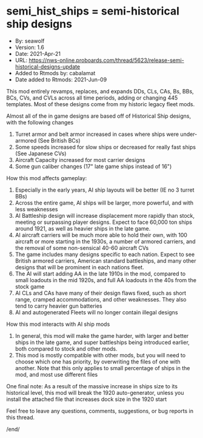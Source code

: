 # semi_hist_ships = semi-historical ship designs

* By: seawolf
* Version: 1.6
* Date: 2021-Apr-21
* URL: <https://nws-online.proboards.com/thread/5623/release-semi-historical-designs-update>
* Added to Rtmods by: cabalamat
* Date added to Rtmods: 2021-Jun-09



This mod entirely revamps, replaces, and expands DDs, CLs, CAs, Bs, BBs, BCs, CVs, and CVLs across all time periods, adding or changing 445 templates.  Most of these designs come from my historic legacy fleet mods. 

Almost all of the in game designs are based off of Historical Ship designs, with the following changes
1.  Turret armor and belt armor increased in cases where ships were under-armored (See British BCs)
2.  Some speeds increased for slow ships or decreased for really fast ships (See Japanese CVs)
3.  Aircraft Capacity increased for most carrier designs
4.  Some gun caliber changes (17" late game ships instead of 16")

How this mod affects gameplay:
1.  Especially in the early years, AI ship layouts will be better (IE no 3 turret BBs)
2.  Across the entire game, AI ships will be larger, more powerful, and with less weaknesses
3.  AI Battleship design will increase displacement more rapidly than stock, meeting or surpassing player designs.  Expect to face 60,000 ton ships around 1921, as well as heavier ships in the late game.
4.  AI aircraft carriers will be much more able to hold their own, with 100 aircraft or more starting in the 1930s, a number of armored carriers, and the removal of some non-sensical 40-60 aircraft CVs
5.  The game includes many designs specific to each nation.  Expect to see British armored carriers, American standard battleships, and many other designs that will be prominent in each nations fleet.
6.  The AI will start adding AA in the late 1910s in the mod, compared to small loadouts in the mid 1920s, and full AA loadouts in the 40s from the stock game
7.  AI CLs and CAs have many of their design flaws fixed, such as short range, cramped accommodations, and other weaknesses.  They also tend to carry heavier gun batteries
8.  AI and autogenerated Fleets will no longer contain illegal designs

How this mod interacts with AI ship mods
1.  In general, this mod will make the game harder, with larger and better ships in the late game, and super battleships being introduced earlier, both compared to stock and other mods.
2.  This mod is mostly compatible with other mods, but you will need to choose which one has priority, by overwriting the files of one with another.  Note that this only applies to small percentage of ships in the mod, and most use different files

One final note:
As a result of the massive increase in ships size to its historical level, this mod will break the 1920 auto-generator, unless you install the attached file that increases dock size in the 1920 start

Feel free to leave any questions, comments, suggestions, or bug reports in this thread.

/end/
